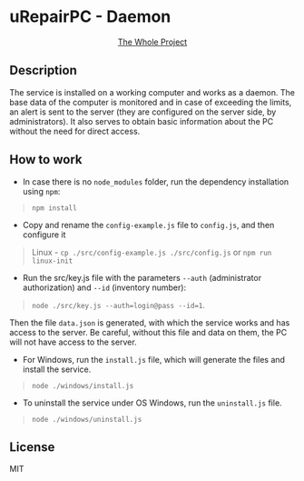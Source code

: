 # uRepairPC - Daemon

<p align="center">
  <a href="https://github.com/uRepairPC/uRepairPC">The Whole Project</a>
</p>

## Description

<p>The service is installed on a working computer and works as a daemon.
The base data of the computer is monitored and in case of exceeding the limits,
an alert is sent to the server (they are configured on the server side, by administrators).
It also serves to obtain basic information about the PC without the need for direct access.</p>

## How to work

- In case there is no `node_modules` folder, run the dependency installation using `npm`:

> `npm install`

- Copy and rename the `config-example.js` file to `config.js`, and then configure it

> Linux - `cp ./src/config-example.js ./src/config.js` or `npm run linux-init`

- Run the src/key.js file with the parameters `--auth` (administrator authorization)
and `--id` (inventory number):

> `node ./src/key.js --auth=login@pass --id=1`.

Then the file `data.json` is generated, with which the service works and has access to the server.
Be careful, without this file and data on them, the PC will not have access to the server.

- For Windows, run the `install.js` file, which will generate the files and install the service.

> `node ./windows/install.js`

- To uninstall the service under OS Windows, run the `uninstall.js` file.

> `node ./windows/uninstall.js`

## License

MIT
